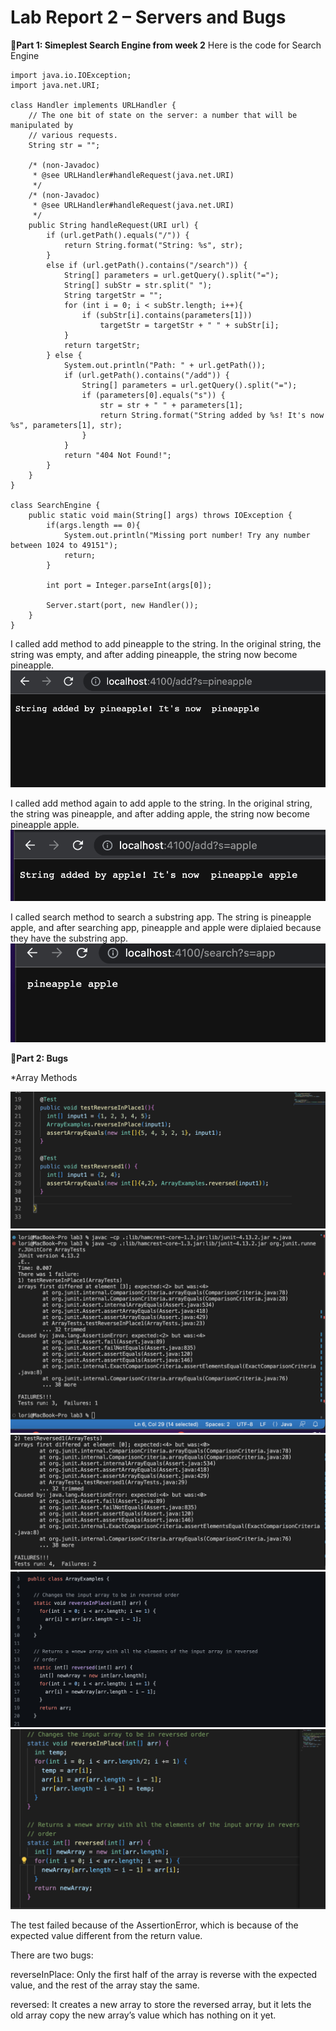 # Lab Report 2 – Servers and Bugs



**🌟Part 1: Simeplest Search Engine from week 2**
Here is the code for Search Engine
```
import java.io.IOException;
import java.net.URI;

class Handler implements URLHandler {
    // The one bit of state on the server: a number that will be manipulated by
    // various requests.
    String str = "";

    /* (non-Javadoc)
     * @see URLHandler#handleRequest(java.net.URI)
     */
    /* (non-Javadoc)
     * @see URLHandler#handleRequest(java.net.URI)
     */
    public String handleRequest(URI url) {
        if (url.getPath().equals("/")) {
            return String.format("String: %s", str);
        } 
        else if (url.getPath().contains("/search")) {
            String[] parameters = url.getQuery().split("=");
            String[] subStr = str.split(" ");
            String targetStr = "";
            for (int i = 0; i < subStr.length; i++){
                if (subStr[i].contains(parameters[1]))
                    targetStr = targetStr + " " + subStr[i];
            }
            return targetStr;
        } else {
            System.out.println("Path: " + url.getPath());
            if (url.getPath().contains("/add")) {
                String[] parameters = url.getQuery().split("=");
                if (parameters[0].equals("s")) {
                    str = str + " " + parameters[1];
                    return String.format("String added by %s! It's now %s", parameters[1], str);    
                }
            }
            return "404 Not Found!";
        }
    }
}

class SearchEngine {
    public static void main(String[] args) throws IOException {
        if(args.length == 0){
            System.out.println("Missing port number! Try any number between 1024 to 49151");
            return;
        }

        int port = Integer.parseInt(args[0]);

        Server.start(port, new Handler());
    }
}

```

I called add method to add pineapple to the string. In the original string, the string was empty, and after adding pineapple, the string now become pineapple.
![image](ScreenShotLab2-1.png)

I called add method again to add apple to the string. In the original string, the string was pineapple, and after adding apple, the string now become pineapple apple.
![image](ScreenShotLab2-2.png)

I called search method to search a substring app. The string is pineapple apple, and after searching app, pineapple and apple were diplaied because they have the substring app.
![image](ScreenShotLab2-3.png)


**🌟Part 2: Bugs**

*Array Methods

![image](ScreenShotLab2-4.png)
![image](ScreenShotLab2-5.png)
![image](ScreenShotLab2-6.png)
![image](ScreenShotLab2-8.png)
![image](ScreenShotLab2-7.png)


The test failed because of the AssertionError, which is because of the expected value different from the return value.

There are two bugs:

reverseInPlace: Only the first half of the array is reverse with the expected value, and the rest of the array stay the same.

reversed:  It creates a new array to store the reversed array, but it lets the old array copy the new array’s value which has nothing on it yet.












